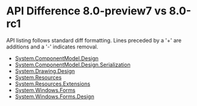 # API Difference 8.0-preview7 vs 8.0-rc1

API listing follows standard diff formatting.
Lines preceded by a '+' are additions and a '-' indicates removal.

* [System.ComponentModel.Design](8.0-rc1_System.ComponentModel.Design.md)
* [System.ComponentModel.Design.Serialization](8.0-rc1_System.ComponentModel.Design.Serialization.md)
* [System.Drawing.Design](8.0-rc1_System.Drawing.Design.md)
* [System.Resources](8.0-rc1_System.Resources.md)
* [System.Resources.Extensions](8.0-rc1_System.Resources.Extensions.md)
* [System.Windows.Forms](8.0-rc1_System.Windows.Forms.md)
* [System.Windows.Forms.Design](8.0-rc1_System.Windows.Forms.Design.md)
